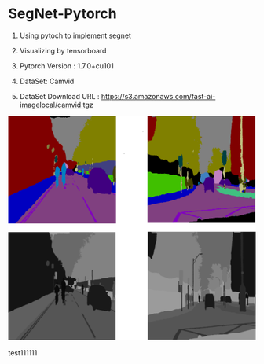 # SegNet-Pytorch

1. Using pytoch to implement segnet

2. Visualizing by tensorboard

3. Pytorch Version : 1.7.0+cu101

4. DataSet: Camvid

5. DataSet Download URL : https://s3.amazonaws.com/fast-ai-imagelocal/camvid.tgz

![Train Result](https://github.com/zhijiejia/SegNet-Pytorch/blob/main/TrainResult.png)



test111111
